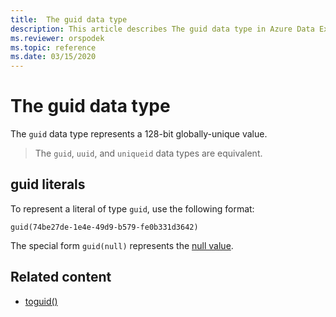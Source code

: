 ```yaml
---
title:  The guid data type
description: This article describes The guid data type in Azure Data Explorer.
ms.reviewer: orspodek
ms.topic: reference
ms.date: 03/15/2020
---
```

# The guid data type

The `guid` data type represents a 128-bit globally-unique value.

> The `guid`, `uuid`, and `uniqueid` data types are equivalent.

## guid literals

To represent a literal of type `guid`, use the following format:

```kusto
guid(74be27de-1e4e-49d9-b579-fe0b331d3642)
```

The special form `guid(null)` represents the [null value](null-values.md).

## Related content

* [toguid()](../../query/toguidfunction.md)
